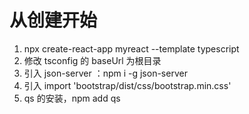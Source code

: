 <!--
 * @Author: your name
 * @Date: 2022-01-24 16:19:21
 * @LastEditTime: 2022-01-24 21:25:02
 * @LastEditors: Please set LastEditors
 * @Description: 打开koroFileHeader查看配置 进行设置: https://github.com/OBKoro1/koro1FileHeader/wiki/%E9%85%8D%E7%BD%AE
 * @FilePath: \my-jira\README.md
-->

# 从创建开始

1. npx create-react-app myreact --template typescript
2. 修改 tsconfig 的 baseUrl 为根目录
3. 引入 json-server ：npm i -g json-server
4. 引入 import 'bootstrap/dist/css/bootstrap.min.css'
5. qs 的安装，npm add qs
